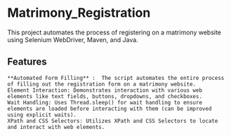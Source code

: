 # Matrimony_Registration
This project automates the process of registering on a matrimony website using Selenium WebDriver, Maven, and Java. 


## Features

    **Automated Form Filling** :  The script automates the entire process of filling out the registration form on a matrimony website.
    Element Interaction: Demonstrates interaction with various web elements like text fields, buttons, dropdowns, and checkboxes.
    Wait Handling: Uses Thread.sleep() for wait handling to ensure elements are loaded before interacting with them (can be improved using explicit waits).
    XPath and CSS Selectors: Utilizes XPath and CSS Selectors to locate and interact with web elements.
